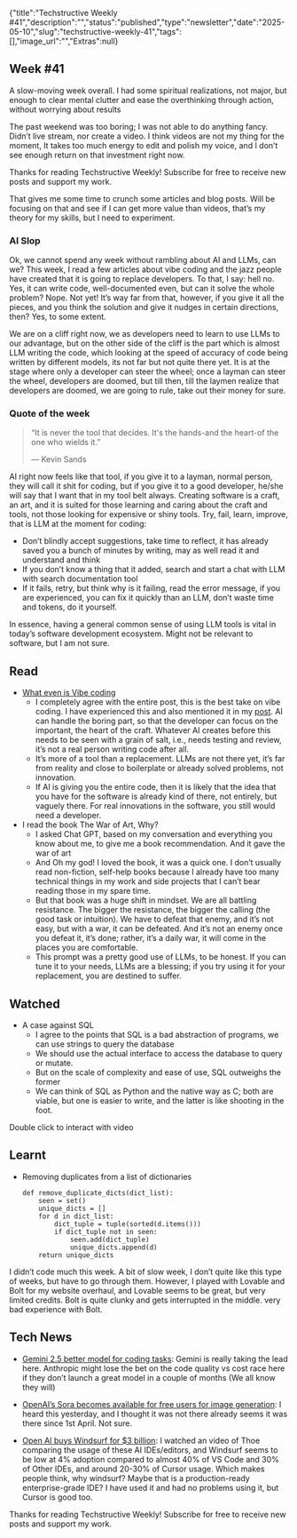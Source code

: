 {"title":"Techstructive Weekly #41","description":"","status":"published","type":"newsletter","date":"2025-05-10","slug":"techstructive-weekly-41","tags":[],"image_url":"","Extras":null}


## Week #41

A slow-moving week overall. I had some spiritual realizations, not major, but enough to clear mental clutter and ease the overthinking through action, without worrying about results

The past weekend was too boring; I was not able to do anything fancy. Didn’t live stream, nor create a video. I think videos are not my thing for the moment, It takes too much energy to edit and polish my voice, and I don’t see enough return on that investment right now.

Thanks for reading Techstructive Weekly! Subscribe for free to receive new posts and support my work.

That gives me some time to crunch some articles and blog posts. Will be focusing on that and see if I can get more value than videos, that’s my theory for my skills, but I need to experiment.

### AI Slop

Ok, we cannot spend any week without rambling about AI and LLMs, can we? This week, I read a few articles about vibe coding and the jazz people have created that it is going to replace developers. To that, I say: hell no. Yes, it can write code, well-documented even, but can it solve the whole problem? Nope. Not yet! It’s way far from that, however, if you give it all the pieces, and you think the solution and give it nudges in certain directions, then? Yes, to some extent.

We are on a cliff right now, we as developers need to learn to use LLMs to our advantage, but on the other side of the cliff is the part which is almost LLM writing the code, which looking at the speed of accuracy of code being written by different models, its not far but not quite there yet. It is at the stage where only a developer can steer the wheel; once a layman can steer the wheel, developers are doomed, but till then, till the laymen realize that developers are doomed, we are going to rule, take out their money for sure.

### Quote of the week

> “It is never the tool that decides. It's the hands-and the heart-of the one who wields it.”
> 
> ― Kevin Sands

AI right now feels like that tool, if you give it to a layman, normal person, they will call it shit for coding, but if you give it to a good developer, he/she will say that I want that in my tool belt always. Creating software is a craft, an art, and it is suited for those learning and caring about the craft and tools, not those looking for expensive or shiny tools. Try, fail, learn, improve, that is LLM at the moment for coding:

- Don’t blindly accept suggestions, take time to reflect, it has already saved you a bunch of minutes by writing, may as well read it and understand and think
- If you don’t know a thing that it added, search and start a chat with LLM with search documentation tool
- If it fails, retry, but think why is it failing, read the error message, if you are experienced, you can fix it quickly than an LLM, don’t waste time and tokens, do it yourself.

In essence, having a general common sense of using LLM tools is vital in today’s software development ecosystem. Might not be relevant to software, but I am not sure.

## Read

- [What even is Vibe coding](https://ashley.dev/posts/what-even-is-vibe-coding/)
    - I completely agree with the entire post, this is the best take on vibe coding. I have experienced this and also mentioned it in my [post](https://meetgor.bearblog.dev/developers-side-project-graveyard-with-llms/). AI can handle the boring part, so that the developer can focus on the important, the heart of the craft. Whatever AI creates before this needs to be seen with a grain of salt, i.e., needs testing and review, it’s not a real person writing code after all.
    - It’s more of a tool than a replacement. LLMs are not there yet, it’s far from reality and close to boilerplate or already solved problems, not innovation.
    - If AI is giving you the entire code, then it is likely that the idea that you have for the software is already kind of there, not entirely, but vaguely there. For real innovations in the software, you still would need a developer.
- I read the book The War of Art, Why?
    - I asked Chat GPT, based on my conversation and everything you know about me, to give me a book recommendation. And it gave the war of art
    - And Oh my god! I loved the book, it was a quick one. I don’t usually read non-fiction, self-help books because I already have too many technical things in my work and side projects that I can’t bear reading those in my spare time.
    - But that book was a huge shift in mindset. We are all battling resistance. The bigger the resistance, the bigger the calling (the good task or intuition). We have to defeat that enemy, and it’s not easy, but with a war, it can be defeated. And it’s not an enemy once you defeat it, it’s done; rather, it’s a daily war, it will come in the places you are comfortable.
    - This prompt was a pretty good use of LLMs, to be honest. If you can tune it to your needs, LLMs are a blessing; if you try using it for your replacement, you are destined to suffer.

## Watched

- A case against SQL
    - I agree to the points that SQL is a bad abstraction of programs, we can use strings to query the database
    - We should use the actual interface to access the database to query or mutate.
    - But on the scale of complexity and ease of use, SQL outweighs the former
    - We can think of SQL as Python and the native way as C; both are viable, but one is easier to write, and the latter is like shooting in the foot.

Double click to interact with video

## Learnt

- Removing duplicates from a list of dictionaries
  ```
  def remove_duplicate_dicts(dict_list):
      seen = set()
      unique_dicts = []
      for d in dict_list:
          dict_tuple = tuple(sorted(d.items()))
          if dict_tuple not in seen:
              seen.add(dict_tuple)
              unique_dicts.append(d)
      return unique_dicts

  ```

I didn’t code much this week. A bit of slow week, I don’t quite like this type of weeks, but have to go through them. However, I played with Lovable and Bolt for my website overhaul, and Lovable seems to be great, but very limited credits. Bolt is quite clunky and gets interrupted in the middle. very bad experience with Bolt.

## Tech News

- [Gemini 2.5 better model for coding tasks](https://developers.googleblog.com/en/gemini-2-5-pro-io-improved-coding-performance): Gemini is really taking the lead here. Anthropic might lose the bet on the code quality vs cost race here if they don’t launch a great model in a couple of months (We all know they will)

- [OpenAI’s Sora becomes available for free users for image generation](https://help.openai.com/en/articles/10877094-creating-images-on-sora): I heard this yesterday, and I thought it was not there already seems it was there since 1st April. Not sure.
- [Open AI buys Windsurf for $3 billion](https://www.bloomberg.com/news/articles/2025-05-06/openai-reaches-agreement-to-buy-startup-windsurf-for-3-billion): I watched an video of Thoe comparing the usage of these AI IDEs/editors, and Windsurf seems to be low at 4% adoption compared to almost 40% of VS Code and 30% of Other IDEs, and around 20-30% of Cursor usage. Which makes people think, why windsurf? Maybe that is a production-ready enterprise-grade IDE? I have used it and had no problems using it, but Cursor is good too.

Thanks for reading Techstructive Weekly! Subscribe for free to receive new posts and support my work.
